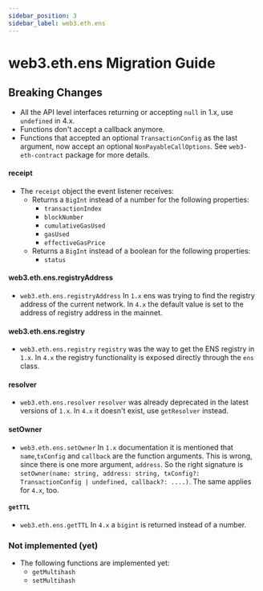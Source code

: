 ```yaml
---
sidebar_position: 3
sidebar_label: web3.eth.ens
---
```


# web3.eth.ens Migration Guide

## Breaking Changes

-   All the API level interfaces returning or accepting `null` in 1.x, use `undefined` in 4.x.
-   Functions don't accept a callback anymore.
-   Functions that accepted an optional `TransactionConfig` as the last argument, now accept an optional `NonPayableCallOptions`. See `web3-eth-contract` package for more details.

#### receipt

-   The `receipt` object the event listener receives:
    -   Returns a `BigInt` instead of a number for the following properties:
        -   `transactionIndex`
        -   `blockNumber`
        -   `cumulativeGasUsed`
        -   `gasUsed`
        -   `effectiveGasPrice`
    -   Returns a `BigInt` instead of a boolean for the following properties:
        -   `status`

#### web3.eth.ens.registryAddress

-   `web3.eth.ens.registryAddress`
    In `1.x` ens was trying to find the registry address of the current network. In `4.x` the default value is set to the address of registry address in the mainnet.

#### web3.eth.ens.registry

-   `web3.eth.ens.registry`
    `registry` was the way to get the ENS registry in `1.x`. In `4.x` the registry functionality is exposed directly through the `ens` class.

#### resolver

-   `web3.eth.ens.resolver`
    `resolver` was already deprecated in the latest versions of `1.x`. In `4.x` it doesn't exist, use `getResolver` instead.

#### setOwner

-   `web3.eth.ens.setOwner`
    In `1.x` documentation it is mentioned that `name`,`txConfig` and `callback` are the function arguments. This is wrong, since there is one more argument, `address`. So the right signature is `setOwner(name: string, address: string, txConfig?: TransactionConfig | undefined, callback?: ....)`. The same applies for `4.x`, too.

#### `getTTL`

-   `web3.eth.ens.getTTL`
    In `4.x` a `bigint` is returned instead of a number.

### Not implemented (yet)

-   The following functions are implemented yet:
    -   `getMultihash`
    -   `setMultihash`
